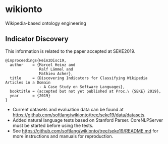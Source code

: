 # wikionto
Wikipedia-based ontology engineering

## Indicator Discovery
This information is related to the paper accepted at SEKE2019.

```
@inproceedings{HeinzDisc19,
  author    = {Marcel Heinz and
               Ralf Lämmel and
               Mathieu Acher},
  title     = {Discovering Indicators for Classifying Wikipedia Articles in a Domain
               - A Case Study on Software Languages},
  booktitle = {accepted but not yet published at Proc.\ {SEKE} 2019},
  year      = {2019}
}
```

* Current datasets and evaluation data can be found at https://github.com/softlang/wikionto/tree/seke19/data/datasets.
* Added natural language tests based on Stanford Parser. CoreNLPServer must be started before using the tests. 
* See https://github.com/softlang/wikionto/tree/seke19/README.md for more instructions and manuals for reproduction.
